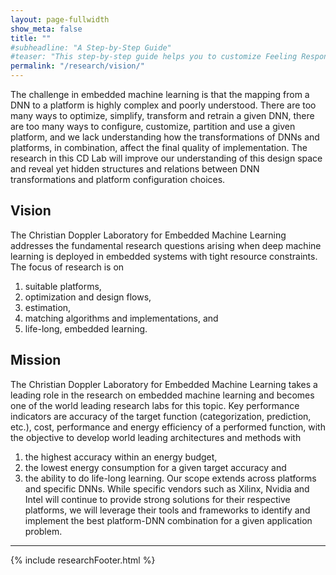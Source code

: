 ```yaml
---
layout: page-fullwidth
show_meta: false
title: ""
#subheadline: "A Step-by-Step Guide"
#teaser: "This step-by-step guide helps you to customize Feeling Responsive to your needs."
permalink: "/research/vision/"
---
```


The challenge in embedded machine learning is that the mapping from a DNN to a platform is highly
complex and poorly understood. There are too many ways to optimize, simplify, transform and
retrain a given DNN, there are too many ways to configure, customize, partition and use a
given platform, and we lack understanding how the transformations of DNNs and platforms,
in combination, affect the final quality of implementation. The research in this CD Lab will
improve our understanding of this design space and reveal yet hidden structures and relations
between DNN transformations and platform configuration choices.

## Vision
The Christian Doppler Laboratory for Embedded Machine Learning addresses the fundamental research questions arising when deep machine learning is deployed in embedded systems 
with tight resource constraints. The focus of research is on
1. suitable platforms,
2. optimization and design flows,
3. estimation,
4. matching algorithms and implementations, and
5. life-long, embedded learning.

##  Mission

The Christian Doppler Laboratory for Embedded Machine Learning takes a leading role in
the research on embedded machine learning and becomes one of the world leading research labs
for this topic. Key performance indicators are accuracy of the target function (categorization,
prediction, etc.), cost, performance and energy efficiency of a performed function, with the
objective to develop world leading architectures and methods with
1. the highest accuracy within an energy budget,
2. the lowest energy consumption for a given target accuracy and
3. the ability to do life-long learning.
Our scope extends across platforms and specific DNNs. While specific vendors such as
Xilinx, Nvidia and Intel will continue to provide strong solutions for their respective platforms,
we will leverage their tools and frameworks to identify and implement the best platform-DNN
combination for a given application problem.

---

{% include researchFooter.html %}

